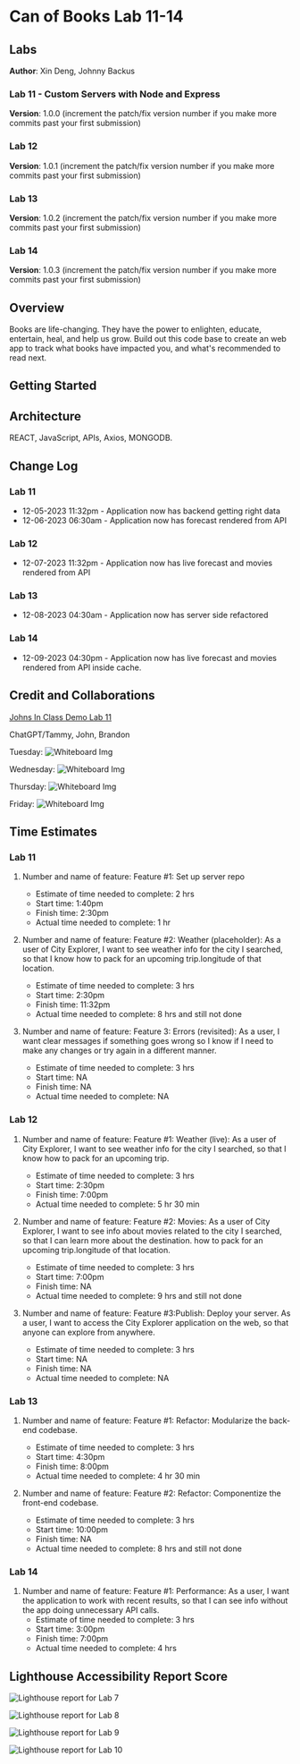 # Can of Books Lab 11-14


## Labs

**Author**: Xin Deng, Johnny Backus

### Lab 11 - Custom Servers with Node and Express

**Version**: 1.0.0 (increment the patch/fix version number if you make more commits past your first submission)

### Lab 12

**Version**: 1.0.1 (increment the patch/fix version number if you make more commits past your first submission)

### Lab 13

**Version**: 1.0.2 (increment the patch/fix version number if you make more commits past your first submission)

### Lab 14

**Version**: 1.0.3 (increment the patch/fix version number if you make more commits past your first submission)





## Overview
<!-- Provide a high level overview of what this application is and why you are building it, beyond the fact that it's an assignment for this class. (i.e. What's your problem domain?) -->

Books are life-changing. They have the power to enlighten, educate, entertain, heal, and help us grow. Build out this code base to create an web app to track what books have impacted you, and what's recommended to read next.


## Getting Started
<!-- What are the steps that a user must take in order to build this app on their own machine and get it running? -->




## Architecture
<!-- Provide a detailed description of the application design. What technologies (languages, libraries, etc) you're using, and any other relevant design information. -->
REACT, JavaScript, APIs, Axios, MONGODB. 

## Change Log
<!-- Use this area to document the iterative changes made to your application as each feature is successfully implemented. Use time stamps. Here's an example:

01-01-2001 4:59pm - Application now has a fully-functional express server, with a GET route for the location resource. -->

### Lab 11

- 12-05-2023 11:32pm - Application now has backend getting right data
- 12-06-2023 06:30am - Application now has forecast rendered from API

### Lab 12

- 12-07-2023 11:32pm - Application now has live forecast and movies rendered from API

### Lab 13

- 12-08-2023 04:30am - Application now has server side refactored

### Lab 14

- 12-09-2023 04:30pm - Application now has live forecast and movies rendered from API inside cache.




## Credit and Collaborations
<!-- Give credit (and a link) to other people or resources that helped you build this application. -->

[Johns In Class Demo Lab 11](https://github.com/codefellows/seattle-code-301d110/tree/main/class-11/demo)


ChatGPT/Tammy, John, Brandon

Tuesday: 
![Whiteboard Img](assets/whiteboard2.png)

Wednesday: 
![Whiteboard Img](assets/whiteboard3.png)

Thursday: 
![Whiteboard Img](assets/whiteboard4.png)

Friday:
![Whiteboard Img](assets/whiteboard5.png)


## Time Estimates 

### Lab 11

1. Number and name of feature: Feature #1: Set up server repo
    - Estimate of time needed to complete: 2 hrs
    - Start time: 1:40pm
    - Finish time: 2:30pm
    - Actual time needed to complete: 1 hr

1. Number and name of feature: Feature #2: Weather (placeholder): As a user of City Explorer, I want to see weather info for the city I searched, so that I know how to pack for an upcoming trip.longitude of that location.
    - Estimate of time needed to complete: 3 hrs
    - Start time: 2:30pm
    - Finish time: 11:32pm
    - Actual time needed to complete: 8 hrs and still not done

1. Number and name of feature: Feature 3: Errors (revisited): As a user, I want clear messages if something goes wrong so I know if I need to make any changes or try again in a different manner.
    - Estimate of time needed to complete: 3 hrs
    - Start time: NA
    - Finish time: NA
    - Actual time needed to complete: NA

### Lab 12

1. Number and name of feature: Feature #1: Weather (live): As a user of City Explorer, I want to see weather info for the city I searched, so that I know how to pack for an upcoming trip.
    - Estimate of time needed to complete: 3 hrs
    - Start time: 2:30pm
    - Finish time: 7:00pm
    - Actual time needed to complete: 5 hr 30 min

1. Number and name of feature: Feature #2: Movies: As a user of City Explorer, I want to see info about movies related to the city I searched, so that I can learn more about the destination. how to pack for an upcoming trip.longitude of that location.
    - Estimate of time needed to complete: 3 hrs
    - Start time: 7:00pm
    - Finish time: NA
    - Actual time needed to complete: 9 hrs and still not done

1. Number and name of feature: Feature #3:Publish: Deploy your server. As a user, I want to access the City Explorer application on the web, so that anyone can explore from anywhere.
    - Estimate of time needed to complete: 3 hrs
    - Start time: NA
    - Finish time: NA
    - Actual time needed to complete: NA

### Lab 13

1. Number and name of feature: Feature #1: Refactor: Modularize the back-end codebase.
    - Estimate of time needed to complete: 3 hrs
    - Start time: 4:30pm
    - Finish time: 8:00pm
    - Actual time needed to complete: 4 hr 30 min

1. Number and name of feature: Feature #2: Refactor: Componentize the front-end codebase.
    - Estimate of time needed to complete: 3 hrs
    - Start time: 10:00pm
    - Finish time: NA
    - Actual time needed to complete: 8 hrs and still not done

### Lab 14

1. Number and name of feature: Feature #1: Performance: As a user, I want the application to work with recent results, so that I can see info without the app doing unnecessary API calls.
    - Estimate of time needed to complete: 3 hrs
    - Start time: 3:00pm
    - Finish time: 7:00pm
    - Actual time needed to complete: 4 hrs





## Lighthouse Accessibility Report Score

![Lighthouse report for Lab 7](assets/lighthouse2.png)

![Lighthouse report for Lab 8](assets/lighthouse3.png)

![Lighthouse report for Lab 9](assets/lighthouse4.png)

![Lighthouse report for Lab 10](assets/lighthouse4.png)



  <!-- 
  local host issue fixes
  lsof -i :3000 = error address already in use
  kill -9 <PID>
  npx kill-port 3000 -->